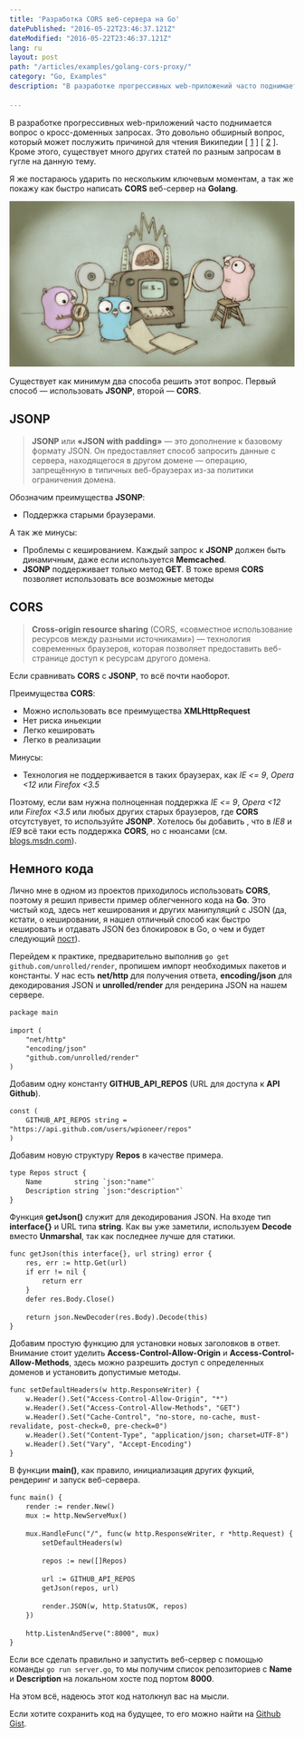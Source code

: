 ```yaml
---
title: 'Разработка CORS веб-сервера на Go'
datePublished: "2016-05-22T23:46:37.121Z"
dateModified: "2016-05-22T23:46:37.121Z"
lang: ru
layout: post
path: "/articles/examples/golang-cors-proxy/"
category: "Go, Examples"
description: "В разработке прогрессивных web-приложений часто поднимается вопрос о кросс-доменных запросах. Это довольно обширный вопрос, который может послужить причиной для чтения Википедии."

---
```


В разработке прогрессивных web-приложений часто поднимается вопрос о кросс-доменных запросах. Это довольно обширный вопрос, который может послужить причиной для чтения Википедии [ <a href="https://ru.wikipedia.org/wiki/Cross-origin_resource_sharing" title="CORS" target="_blank">1</a> ] [ <a href="https://ru.wikipedia.org/wiki/JSONP" title="JSONP" target="_blank">2</a> ]. Кроме этого, существует много других статей по разным запросам в гугле на данную тему.

Я же постараюсь ударить по нескольким ключевым моментам, а так же покажу как быстро написать **CORS** веб-сервер на **Golang**.

![Golang Cors Proxy](./golang.jpg)

Существует как минимум два способа решить этот вопрос. Первый способ — использовать **JSONP**, второй — **CORS**.

JSONP
--------

> **JSONP** или **«JSON with padding»** — это дополнение к базовому формату JSON. Он предоставляет способ запросить данные с сервера, находящегося в другом домене — операцию, запрещённую в типичных веб-браузерах из-за политики ограничения домена.

Обозначим преимущества **JSONP**:

* Поддержка старыми браузерами.

А так же минусы:

* Проблемы с кешированием. Каждый запрос к **JSONP** должен быть динамичным, даже если используется **Memcached**.
* **JSONP** поддерживает только метод **GET**. В тоже время **CORS** позволяет использовать все возможные методы

CORS
--------

> **Cross-origin resource sharing** (CORS, «совместное использование ресурсов между разными источниками») — технология современных браузеров, которая позволяет предоставить веб-странице доступ к ресурсам другого домена.

Если сравнивать **CORS** с **JSONP**, то всё почти наоборот.

Преимущества **CORS**:

* Можно использовать все преимущества **XMLHttpRequest**
* Нет риска иньекции
* Легко кешировать
* Легко в реализации

Минусы:

* Технология не поддерживается в таких браузерах, как *IE <= 9*, *Opera <12* или *Firefox <3.5*

Поэтому, если вам нужна полноценная поддержка *IE <= 9*, *Opera <12* или *Firefox <3.5* или любых других старых браузеров, где **CORS** отсутстувует, то используйте **JSONP**. Хотелось бы добавить , что в *IE8* и *IE9* всё таки есть поддержка **CORS**, но с нюансами (см. <a href="http://blogs.msdn.com/b/ieinternals/archive/2010/05/13/xdomainrequest-restrictions-limitations-and-workarounds.aspx" title="xdomainrequest restrictions limitations and workarounds" target="_blank">blogs.msdn.com</a>).

Немного кода
--------

Лично мне в одном из проектов приходилось использовать **CORS**, поэтому я решил привести пример облегченного кода на **Go**. Это чистый код, здесь нет кеширования и других манипуляций с JSON (да, кстати, о кешировании, я нашел отличный способ как быстро кешировать и отдавать JSON без блокировок в Go, о чем и будет следующий <a href="http://ashk.io/articles/examples/golang-json-cache/" title="Кеширование JSON в Go" target="_blank">пост</a>).

Перейдем к практике, предварительно выполнив `go get github.com/unrolled/render`, пропишем импорт необходимых пакетов и константы. У нас есть **net/http** для получения ответа, **encoding/json** для декодирования JSON и **unrolled/render** для рендерина JSON на нашем сервере.
```
package main

import (
	"net/http"
	"encoding/json"
	"github.com/unrolled/render"
)
```

Добавим одну константу **GITHUB_API_REPOS** (URL для доступа к **API Github**).
```
const (
	GITHUB_API_REPOS string = "https://api.github.com/users/wpioneer/repos"
)
```

Добавим новую структуру **Repos** в качестве примера.
```
type Repos struct {
	Name        string `json:"name"`
	Description string `json:"description"`
}
```

Функция **getJson()** служит для декодирования JSON. На входе тип **interface{}** и URL типа **string**.
Как вы уже заметили, используем **Decode** вместо **Unmarshal**, так как последнее лучше для статики.
```
func getJson(this interface{}, url string) error {
	res, err := http.Get(url)
	if err != nil {
		return err
	}
	defer res.Body.Close()

	return json.NewDecoder(res.Body).Decode(this)
}
```

Добавим простую функцию для установки новых заголовков в ответ.
Внимание стоит уделить **Access-Control-Allow-Origin** и **Access-Control-Allow-Methods**, здесь можно разрешить доступ с определенных доменов и установить допустимые методы.
```
func setDefaultHeaders(w http.ResponseWriter) {
	w.Header().Set("Access-Control-Allow-Origin", "*")
	w.Header().Set("Access-Control-Allow-Methods", "GET")
	w.Header().Set("Cache-Control", "no-store, no-cache, must-revalidate, post-check=0, pre-check=0")
	w.Header().Set("Content-Type", "application/json; charset=UTF-8")
	w.Header().Set("Vary", "Accept-Encoding")
}
```

В функции **main()**, как правило, инициализация других фукций, рендеринг и запуск веб-сервера.
```
func main() {
	render := render.New()
	mux := http.NewServeMux()

	mux.HandleFunc("/", func(w http.ResponseWriter, r *http.Request) {
		setDefaultHeaders(w)

		repos := new([]Repos)

		url := GITHUB_API_REPOS
		getJson(repos, url)

		render.JSON(w, http.StatusOK, repos)
	})

	http.ListenAndServe(":8000", mux)
}
```

Если все сделать правильно и запустить веб-сервер с помощью команды `go run server.go`, то мы получим список репозиториев с **Name** и **Description** на локальном хосте под портом **8000**.

На этом всё, надеюсь этот код натолкнул вас на мысли.

Если хотите сохранить код на будущее, то его можно найти на <a href="https://gist.github.com/wpioneer/aad6e11226563e6e52c3696fc8edd1c2" title="Golang CORS Proxy" target="_blank">Github Gist</a>.